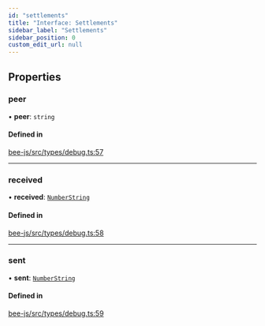 ```yaml
---
id: "settlements"
title: "Interface: Settlements"
sidebar_label: "Settlements"
sidebar_position: 0
custom_edit_url: null
---
```


## Properties

### peer

• **peer**: `string`

#### Defined in

[bee-js/src/types/debug.ts:57](https://github.com/ethersphere/bee-js/blob/6f227e1/src/types/debug.ts#L57)

___

### received

• **received**: [`NumberString`](../types/numberstring.md)

#### Defined in

[bee-js/src/types/debug.ts:58](https://github.com/ethersphere/bee-js/blob/6f227e1/src/types/debug.ts#L58)

___

### sent

• **sent**: [`NumberString`](../types/numberstring.md)

#### Defined in

[bee-js/src/types/debug.ts:59](https://github.com/ethersphere/bee-js/blob/6f227e1/src/types/debug.ts#L59)
